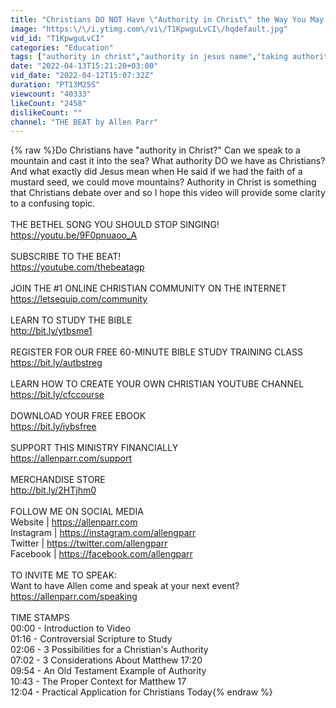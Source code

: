```yaml
---
title: "Christians DO NOT Have \"Authority in Christ\" the Way You May Think...Here's Why"
image: "https:\/\/i.ytimg.com\/vi\/T1KpwguLvCI\/hqdefault.jpg"
vid_id: "T1KpwguLvCI"
categories: "Education"
tags: ["authority in christ","authority in jesus name","taking authority in jesus name"]
date: "2022-04-13T15:21:20+03:00"
vid_date: "2022-04-12T15:07:32Z"
duration: "PT13M25S"
viewcount: "40333"
likeCount: "2458"
dislikeCount: ""
channel: "THE BEAT by Allen Parr"
---
```

{% raw %}Do Christians have &quot;authority in Christ?&quot; Can we speak to a mountain and cast it into the sea? What authority DO we have as Christians? And what exactly did Jesus mean when He said if we had the faith of a mustard seed, we could move mountains? Authority in Christ is something that Christians debate over and so I hope this video will provide some clarity to a confusing topic. <br /><br />THE BETHEL SONG YOU SHOULD STOP SINGING!<br /><a rel="nofollow" target="blank" href="https://youtu.be/9F0pnuaoo_A">https://youtu.be/9F0pnuaoo_A</a><br /><br />SUBSCRIBE TO THE BEAT!<br /><a rel="nofollow" target="blank" href="https://youtube.com/thebeatagp">https://youtube.com/thebeatagp</a><br /><br />JOIN THE #1 ONLINE CHRISTIAN COMMUNITY ON THE INTERNET<br /><a rel="nofollow" target="blank" href="https://letsequip.com/community">https://letsequip.com/community</a><br /><br />LEARN TO STUDY THE BIBLE <br /><a rel="nofollow" target="blank" href="http://bit.ly/ytbsme1">http://bit.ly/ytbsme1</a><br /><br />REGISTER FOR OUR FREE 60-MINUTE BIBLE STUDY TRAINING CLASS<br /><a rel="nofollow" target="blank" href="https://bit.ly/autbstreg">https://bit.ly/autbstreg</a><br /><br />LEARN HOW TO CREATE YOUR OWN CHRISTIAN YOUTUBE CHANNEL<br /><a rel="nofollow" target="blank" href="https://bit.ly/cfccourse">https://bit.ly/cfccourse</a><br /><br />DOWNLOAD YOUR FREE EBOOK<br /><a rel="nofollow" target="blank" href="https://bit.ly/iybsfree">https://bit.ly/iybsfree</a><br /><br />SUPPORT THIS MINISTRY FINANCIALLY<br /><a rel="nofollow" target="blank" href="https://allenparr.com/support">https://allenparr.com/support</a><br /><br />MERCHANDISE STORE<br /><a rel="nofollow" target="blank" href="http://bit.ly/2HTjhm0">http://bit.ly/2HTjhm0</a><br /><br />FOLLOW ME ON SOCIAL MEDIA<br />Website | <a rel="nofollow" target="blank" href="https://allenparr.com">https://allenparr.com</a><br />Instagram | <a rel="nofollow" target="blank" href="https://instagram.com/allengparr">https://instagram.com/allengparr</a><br />Twitter | <a rel="nofollow" target="blank" href="https://twitter.com/allengparr">https://twitter.com/allengparr</a><br />Facebook | <a rel="nofollow" target="blank" href="https://facebook.com/allengparr">https://facebook.com/allengparr</a><br /><br />TO INVITE ME TO SPEAK:<br />Want to have Allen come and speak at your next event?<br /><a rel="nofollow" target="blank" href="https://allenparr.com/speaking">https://allenparr.com/speaking</a><br /><br />TIME STAMPS<br />00:00 - Introduction to Video<br />01:16 - Controversial Scripture to Study<br />02:06 - 3 Possibilities for a Christian's Authority<br />07:02 - 3 Considerations About Matthew 17:20<br />09:54 - An Old Testament Example of Authority<br />10:43 - The Proper Context for Matthew 17<br />12:04 - Practical Application for Christians Today{% endraw %}
